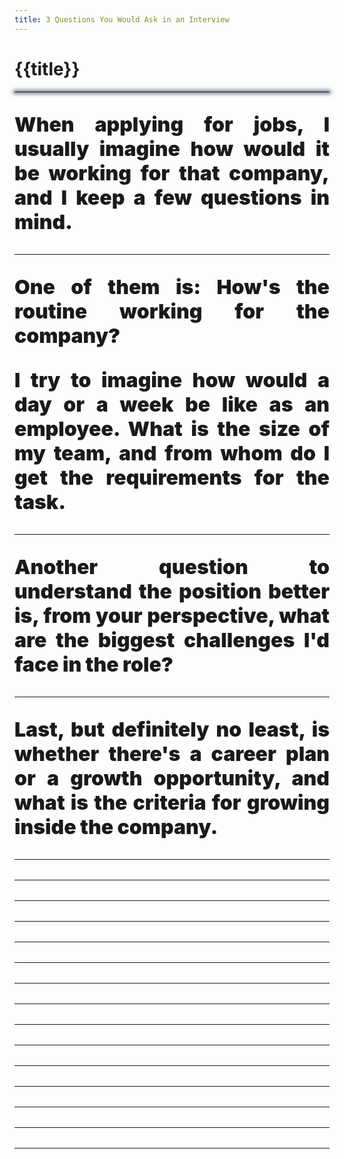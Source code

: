 ```yaml
---
title: 3 Questions You Would Ask in an Interview
---
```

<div class="text-center">
  <!-- You can use Vue components inside markdown -->
  <h1>{{title}}</h1>
</div>

<hr style="border-style: solid; border-width: 0px; box-shadow: 0 0px 6px 2px #4C566A;">

<div style="font-weight: 900; font-size: xx-large; text-align: justify">

When applying for jobs,
I usually imagine how would it be working for that company,
and I keep a few questions in mind.

---

One of them is:
How's the routine working for the company?

I try to imagine how would a day or a week be like as an employee.
What is the size of my team,
and from whom do I get the requirements for the task.

---

Another question to understand the position better is,
from your perspective, what are the biggest challenges I'd face in the role?

---

Last, but definitely no least, is whether there's a career plan or a growth opportunity,
and what is the criteria for growing inside the company.

---
---
---
---
---
---
---
---
---
---
---
---
---
---
---

</div>
